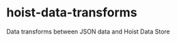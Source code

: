 hoist-data-transforms
=====================

Data transforms between JSON data and Hoist Data Store

